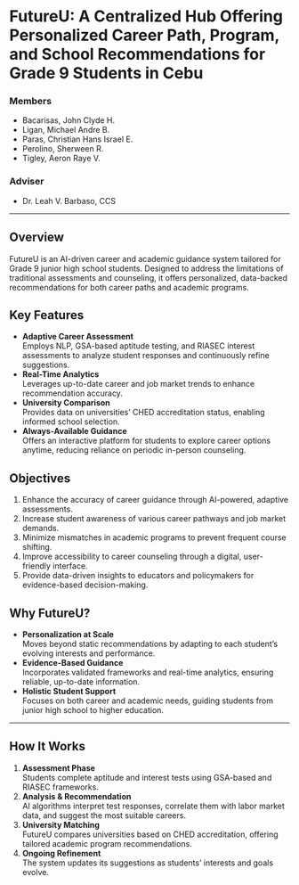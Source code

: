 # FutureU: A Centralized Hub Offering Personalized Career Path, Program, and School Recommendations for Grade 9 Students in Cebu

### Members
- Bacarisas, John Clyde H.
- Ligan, Michael Andre B.
- Paras, Christian Hans Israel E.
- Perolino, Sherween R.
- Tigley, Aeron Raye V.

### Adviser
- Dr. Leah V. Barbaso, CCS

---

## Overview
FutureU is an AI-driven career and academic guidance system tailored for Grade 9 junior high school students. Designed to address the limitations of traditional assessments and counseling, it offers personalized, data-backed recommendations for both career paths and academic programs.

## Key Features
- **Adaptive Career Assessment**  
  Employs NLP, GSA-based aptitude testing, and RIASEC interest assessments to analyze student responses and continuously refine suggestions.
- **Real-Time Analytics**  
  Leverages up-to-date career and job market trends to enhance recommendation accuracy.
- **University Comparison**  
  Provides data on universities’ CHED accreditation status, enabling informed school selection.
- **Always-Available Guidance**  
  Offers an interactive platform for students to explore career options anytime, reducing reliance on periodic in-person counseling.

## Objectives
1. Enhance the accuracy of career guidance through AI-powered, adaptive assessments.  
2. Increase student awareness of various career pathways and job market demands.  
3. Minimize mismatches in academic programs to prevent frequent course shifting.  
4. Improve accessibility to career counseling through a digital, user-friendly interface.  
5. Provide data-driven insights to educators and policymakers for evidence-based decision-making.

## Why FutureU?
- **Personalization at Scale**  
  Moves beyond static recommendations by adapting to each student’s evolving interests and performance.
- **Evidence-Based Guidance**  
  Incorporates validated frameworks and real-time analytics, ensuring reliable, up-to-date information.
- **Holistic Student Support**  
  Focuses on both career and academic needs, guiding students from junior high school to higher education.

---

## How It Works
1. **Assessment Phase**  
   Students complete aptitude and interest tests using GSA-based and RIASEC frameworks.  
2. **Analysis & Recommendation**  
   AI algorithms interpret test responses, correlate them with labor market data, and suggest the most suitable careers.  
3. **University Matching**  
   FutureU compares universities based on CHED accreditation, offering tailored academic program recommendations.  
4. **Ongoing Refinement**  
   The system updates its suggestions as students’ interests and goals evolve.
